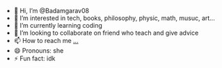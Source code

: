 - 👋 Hi, I’m @Badamgarav08
- 👀 I’m interested in tech, books, philosophy, physic, math, musuc, art...
- 🌱 I’m currently learning coding
- 💞️ I’m looking to collaborate on friend who teach and give advice
- 📫 How to reach me [...](https://www.instagram.com/byakuren_08/)
- 😄 Pronouns: she
- ⚡ Fun fact: idk

<!---
Badamgarav08/Badamgarav08 is a ✨ special ✨ repository because its `README.md` (this file) appears on your GitHub profile.
You can click the Preview link to take a look at your changes.
--->
